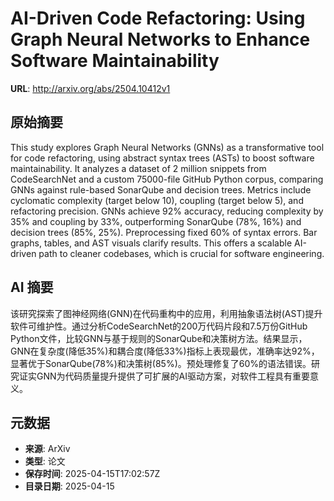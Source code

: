 # AI-Driven Code Refactoring: Using Graph Neural Networks to Enhance Software Maintainability

**URL**: http://arxiv.org/abs/2504.10412v1

## 原始摘要

This study explores Graph Neural Networks (GNNs) as a transformative tool for
code refactoring, using abstract syntax trees (ASTs) to boost software
maintainability. It analyzes a dataset of 2 million snippets from CodeSearchNet
and a custom 75000-file GitHub Python corpus, comparing GNNs against rule-based
SonarQube and decision trees. Metrics include cyclomatic complexity (target
below 10), coupling (target below 5), and refactoring precision. GNNs achieve
92% accuracy, reducing complexity by 35% and coupling by 33%, outperforming
SonarQube (78%, 16%) and decision trees (85%, 25%). Preprocessing fixed 60% of
syntax errors. Bar graphs, tables, and AST visuals clarify results. This offers
a scalable AI-driven path to cleaner codebases, which is crucial for software
engineering.


## AI 摘要

该研究探索了图神经网络(GNN)在代码重构中的应用，利用抽象语法树(AST)提升软件可维护性。通过分析CodeSearchNet的200万代码片段和7.5万份GitHub Python文件，比较GNN与基于规则的SonarQube和决策树方法。结果显示，GNN在复杂度(降低35%)和耦合度(降低33%)指标上表现最优，准确率达92%，显著优于SonarQube(78%)和决策树(85%)。预处理修复了60%的语法错误。研究证实GNN为代码质量提升提供了可扩展的AI驱动方案，对软件工程具有重要意义。

## 元数据

- **来源**: ArXiv
- **类型**: 论文
- **保存时间**: 2025-04-15T17:02:57Z
- **目录日期**: 2025-04-15
